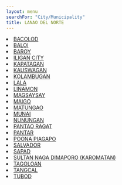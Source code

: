 ```yaml
---
layout: menu
searchFor: "City/Municipality"
title: LANAO DEL NORTE
---
```

<li><a class="oID" href="{{site.url}}/citymuni/3501.html" value="LANAO DEL NORTE, BACOLOD" rel="external">BACOLOD</a></li><li><a class="oID" href="{{site.url}}/citymuni/3502.html" value="LANAO DEL NORTE, BALOI" rel="external">BALOI</a></li><li><a class="oID" href="{{site.url}}/citymuni/3503.html" value="LANAO DEL NORTE, BAROY" rel="external">BAROY</a></li><li><a class="oID" href="{{site.url}}/citymuni/3504.html" value="LANAO DEL NORTE, ILIGAN CITY" rel="external">ILIGAN CITY</a></li><li><a class="oID" href="{{site.url}}/citymuni/3505.html" value="LANAO DEL NORTE, KAPATAGAN" rel="external">KAPATAGAN</a></li><li><a class="oID" href="{{site.url}}/citymuni/3507.html" value="LANAO DEL NORTE, KAUSWAGAN" rel="external">KAUSWAGAN</a></li><li><a class="oID" href="{{site.url}}/citymuni/3508.html" value="LANAO DEL NORTE, KOLAMBUGAN" rel="external">KOLAMBUGAN</a></li><li><a class="oID" href="{{site.url}}/citymuni/3509.html" value="LANAO DEL NORTE, LALA" rel="external">LALA</a></li><li><a class="oID" href="{{site.url}}/citymuni/3510.html" value="LANAO DEL NORTE, LINAMON" rel="external">LINAMON</a></li><li><a class="oID" href="{{site.url}}/citymuni/3511.html" value="LANAO DEL NORTE, MAGSAYSAY" rel="external">MAGSAYSAY</a></li><li><a class="oID" href="{{site.url}}/citymuni/3512.html" value="LANAO DEL NORTE, MAIGO" rel="external">MAIGO</a></li><li><a class="oID" href="{{site.url}}/citymuni/3513.html" value="LANAO DEL NORTE, MATUNGAO" rel="external">MATUNGAO</a></li><li><a class="oID" href="{{site.url}}/citymuni/3514.html" value="LANAO DEL NORTE, MUNAI" rel="external">MUNAI</a></li><li><a class="oID" href="{{site.url}}/citymuni/3515.html" value="LANAO DEL NORTE, NUNUNGAN" rel="external">NUNUNGAN</a></li><li><a class="oID" href="{{site.url}}/citymuni/3516.html" value="LANAO DEL NORTE, PANTAO RAGAT" rel="external">PANTAO RAGAT</a></li><li><a class="oID" href="{{site.url}}/citymuni/3523.html" value="LANAO DEL NORTE, PANTAR" rel="external">PANTAR</a></li><li><a class="oID" href="{{site.url}}/citymuni/3517.html" value="LANAO DEL NORTE, POONA PIAGAPO" rel="external">POONA PIAGAPO</a></li><li><a class="oID" href="{{site.url}}/citymuni/3518.html" value="LANAO DEL NORTE, SALVADOR" rel="external">SALVADOR</a></li><li><a class="oID" href="{{site.url}}/citymuni/3519.html" value="LANAO DEL NORTE, SAPAD" rel="external">SAPAD</a></li><li><a class="oID" href="{{site.url}}/citymuni/3506.html" value="LANAO DEL NORTE, SULTAN NAGA DIMAPORO (KAROMATAN)" rel="external">SULTAN NAGA DIMAPORO (KAROMATAN)</a></li><li><a class="oID" href="{{site.url}}/citymuni/3520.html" value="LANAO DEL NORTE, TAGOLOAN" rel="external">TAGOLOAN</a></li><li><a class="oID" href="{{site.url}}/citymuni/3521.html" value="LANAO DEL NORTE, TANGCAL" rel="external">TANGCAL</a></li><li><a class="oID" href="{{site.url}}/citymuni/3522.html" value="LANAO DEL NORTE, TUBOD" rel="external">TUBOD</a></li>